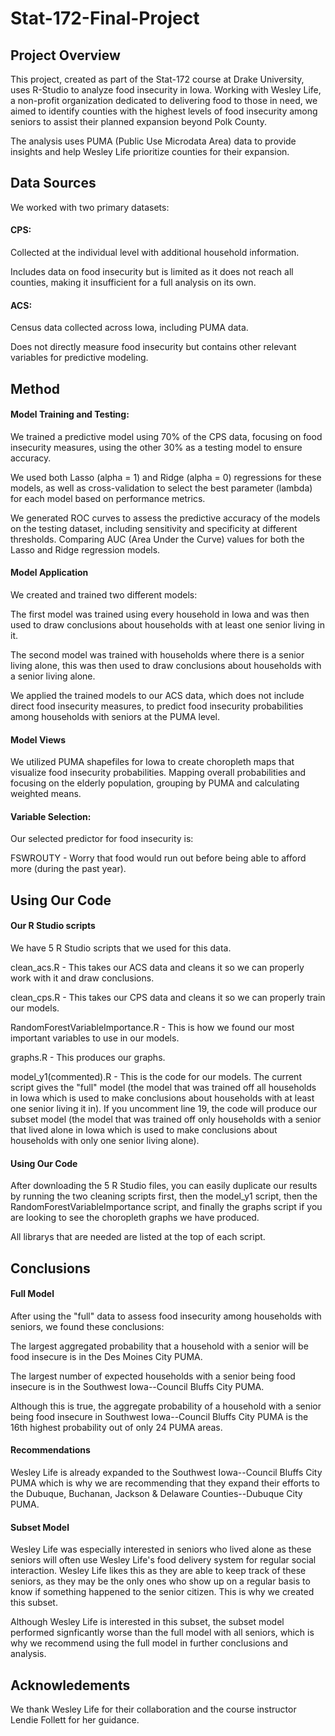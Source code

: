 # Stat-172-Final-Project

## Project Overview
This project, created as part of the Stat-172 course at Drake University, uses R-Studio to analyze food insecurity in Iowa. Working with Wesley Life, a non-profit organization dedicated to delivering food to those in need, we aimed to identify counties with the highest levels of food insecurity among seniors to assist their planned expansion beyond Polk County.

The analysis uses PUMA (Public Use Microdata Area) data to provide insights and help Wesley Life prioritize counties for their expansion.

## Data Sources
We worked with two primary datasets:

#### CPS:
Collected at the individual level with additional household information.

Includes data on food insecurity but is limited as it does not reach all counties, making it insufficient for a full analysis on its own.

#### ACS:
Census data collected across Iowa, including PUMA data.

Does not directly measure food insecurity but contains other relevant variables for predictive modeling.

## Method
#### Model Training and Testing:
We trained a predictive model using 70% of the CPS data, focusing on food insecurity measures, using the other 30% as a testing model to ensure accuracy.

We used both Lasso (alpha = 1) and Ridge (alpha = 0) regressions for these models, as well as cross-validation to select the best parameter (lambda) for each model based on performance metrics.

We generated ROC curves to assess the predictive accuracy of the models on the testing dataset, including sensitivity and specificity at different thresholds. Comparing AUC (Area Under the Curve) values for both the Lasso and Ridge regression models.

#### Model Application
We created and trained two different models:

The first model was trained using every household in Iowa and was then used to draw conclusions about households with at least one senior living in it.

The second model was trained with households where there is a senior living alone, this was then used to draw conclusions about households with a senior living alone.

We applied the trained models to our ACS data, which does not include direct food insecurity measures, to predict food insecurity probabilities among households with seniors at the PUMA level.

#### Model Views
We utilized PUMA shapefiles for Iowa to create choropleth maps that visualize food insecurity probabilities. Mapping overall probabilities and focusing on the elderly population, grouping by PUMA and calculating weighted means.

#### Variable Selection:
Our selected predictor for food insecurity is:

FSWROUTY - Worry that food would run out before being able to afford more (during the past year).

## Using Our Code
#### Our R Studio scripts
We have 5 R Studio scripts that we used for this data. 

clean_acs.R - This takes our ACS data and cleans it so we can properly work with it and draw conclusions.

clean_cps.R - This takes our CPS data and cleans it so we can properly train our models.

RandomForestVariableImportance.R - This is how we found our most important variables to use in our models.

graphs.R - This produces our graphs.

model_y1(commented).R - This is the code for our models. The current script gives the "full" model (the model that was trained off all households in Iowa which is used to make conclusions about households with at least one senior living it in). If you uncomment line 19, the code will produce our subset model (the model that was trained off only households with a senior that lived alone in Iowa which is used to make conclusions about households with only one senior living alone).

#### Using Our Code
After downloading the 5 R Studio files, you can easily duplicate our results by running the two cleaning scripts first, then the model_y1 script, then the RandomForestVariableImportance script, and finally the graphs script if you are looking to see the choropleth graphs we have produced.

All librarys that are needed are listed at the top of each script.

## Conclusions
#### Full Model
After using the "full" data to assess food insecurity among households with seniors, we found these conclusions:

The largest aggregated probability that a household with a senior will be food insecure is in the Des Moines City PUMA.

The largest number of expected households with a senior being food insecure is in the Southwest Iowa--Council Bluffs City PUMA.

Although this is true, the aggregate probability of a household with a senior being food insecure in Southwest Iowa--Council Bluffs City PUMA is the 16th highest probability out of only 24 PUMA areas.

#### Recommendations
Wesley Life is already expanded to the Southwest Iowa--Council Bluffs City PUMA which is why we are recommending that they expand their efforts to the Dubuque, Buchanan, Jackson & Delaware Counties--Dubuque City PUMA.

#### Subset Model
Wesley Life was especially interested in seniors who lived alone as these seniors will often use Wesley Life's food delivery system for regular social interaction. Wesley Life likes this as they are able to keep track of these seniors, as they may be the only ones who show up on a regular basis to know if something happened to the senior citizen. This is why we created this subset.

Although Wesley Life is interested in this subset, the subset model performed signficantly worse than the full model with all seniors, which is why we recommend using the full model in further conclusions and analysis.

## Acknowledements
We thank Wesley Life for their collaboration and the course instructor Lendie Follett for her guidance.
